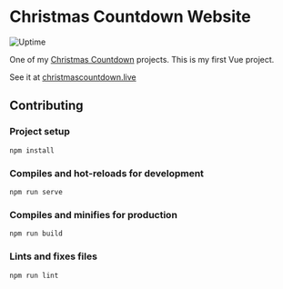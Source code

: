 # Christmas Countdown Website

![Uptime](https://img.shields.io/endpoint?url=https%3A%2F%2Fraw.githubusercontent.com%2Feartharoid-bot%2Fstatus%2Fmaster%2Fapi%2Fgo-eartharoid-me%2Fuptime.json&style=flat-square)

One of my [Christmas Countdown](https://github.com/eartharoid/ChristmasCountdown) projects. This is my first Vue project.

See it at [christmascountdown.live](https://christmascountdown.live)

## Contributing

### Project setup

```
npm install
```

### Compiles and hot-reloads for development

```
npm run serve
```

### Compiles and minifies for production

```
npm run build
```

### Lints and fixes files

```
npm run lint
```
